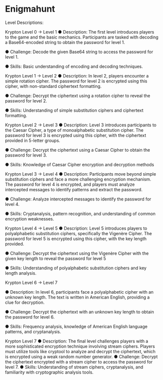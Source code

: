 # Enigmahunt

Level Descriptions: 

Krypton Level 0 → Level 1 
● Description: The first level introduces players to the game and the basic mechanics. Participants are tasked with decoding a Base64-encoded string to obtain the password for level 1. 

● Challenge: Decode the given Base64 string to access the password for level 1. 

● Skills: Basic understanding of encoding and decoding techniques. 

Krypton Level 1 → Level 2 
● Description: In level 2, players encounter a simple rotation cipher. The password for level 2 is encrypted using this cipher, with non-standard ciphertext formatting. 

● Challenge: Decrypt the ciphertext using a rotation cipher to reveal the password for level 2. 

● Skills: Understanding of simple substitution ciphers and ciphertext formatting. 
 
Krypton Level 2 → Level 3 
● Description: Level 3 introduces participants to the Caesar Cipher, a type of monoalphabetic substitution cipher. The password for level 3 is encrypted using this cipher, with the ciphertext provided in 5-letter groups. 

● Challenge: Decrypt the ciphertext using a Caesar Cipher to obtain the password for level 3. 

● Skills: Knowledge of Caesar Cipher encryption and decryption methods

Krypton Level 3 → Level 4 
● Description: Participants move beyond simple substitution ciphers and face a more challenging encryption mechanism. The password for level 4 is encrypted, and players must analyze intercepted messages to identify patterns and extract the password. 

● Challenge: Analyze intercepted messages to identify the password for level 4. 

● Skills: Cryptanalysis, pattern recognition, and understanding of common encryption weaknesses. 

Krypton Level 4 → Level 5 
● Description: Level 5 introduces players to polyalphabetic substitution ciphers, specifically the Vigenère Cipher. The password for level 5 is encrypted using this cipher, with the key length provided. 

● Challenge: Decrypt the ciphertext using the Vigenère Cipher with the given key length to reveal the password for level 5 

● Skills: Understanding of polyalphabetic substitution ciphers and key length analysis. 

Krypton Level 6 → Level 7 

● Description: In level 6, participants face a polyalphabetic cipher with an unknown key length. The text is written in American English, providing a clue for decryption. 

● Challenge: Decrypt the ciphertext with an unknown key length to obtain the password for level 6. 

● Skills: Frequency analysis, knowledge of American English language patterns, and cryptanalysis. 

Krypton Level 7 
● Description: The final level challenges players with a more sophisticated encryption technique involving stream ciphers. Players must utilize tools like cryptool to analyze and decrypt the ciphertext, which is encrypted using a weak random number generator. 
● Challenge: Decrypt the ciphertext encrypted with a stream cipher to access the password for level 7. 
● Skills: Understanding of stream ciphers, cryptanalysis, and familiarity with cryptographic analysis tools. 
